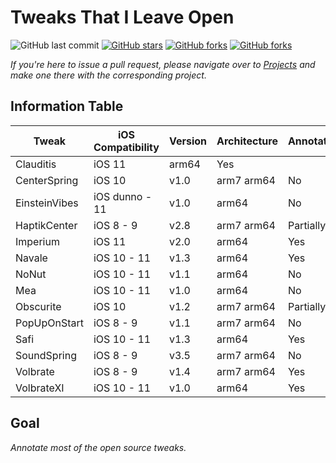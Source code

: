 # Tweaks That I Leave Open

![GitHub last commit](https://img.shields.io/github/last-commit/LacertosusRepo/Open-Source-Tweaks.svg?style=for-the-badge)
[![GitHub stars](https://img.shields.io/github/stars/LacertosusRepo/Open-Source-Tweaks.svg?style=for-the-badge)](https://github.com/LacertosusRepo/Open-Source-Tweaks/stargazers)
[![GitHub forks](https://img.shields.io/github/forks/LacertosusRepo/Open-Source-Tweaks.svg?style=for-the-badge)](https://github.com/LacertosusRepo/Open-Source-Tweaks/network)
[![GitHub forks](https://img.shields.io/github/license/LacertosusRepo/Open-Source-Tweaks.svg?style=for-the-badge)](https://github.com/LacertosusRepo/Open-Source-Tweaks/license)

*If you're here to issue a pull request, please navigate over to [Projects](https://github.com/LacertosusRepo/Projects) and make one there with the corresponding project.*

## Information Table

| Tweak | iOS Compatibility | Version | Architecture | Annotated |
| ----- | ----------------- | ------- | ------------ | --------- |
| Clauditis | iOS 11 | arm64 | Yes |
| CenterSpring | iOS 10 | v1.0 | arm7 arm64 | No |
| EinsteinVibes | iOS dunno - 11 | v1.0 | arm64 | No |
| HaptikCenter | iOS 8 - 9 | v2.8 | arm7 arm64 | Partially |
| Imperium | iOS 11 | v2.0 | arm64 | Yes |
| Navale | iOS 10 - 11 | v1.3 | arm64 | Yes |
| NoNut | iOS 10 - 11 | v1.1 | arm64 | No |
| Mea | iOS 10 - 11 | v1.0 | arm64 | No |
| Obscurite | iOS 10 | v1.2 | arm7 arm64 | Partially |
| PopUpOnStart | iOS 8 - 9 | v1.1 | arm7 arm64 | No |
| Safi | iOS 10 - 11 | v1.3 | arm64 | Yes |
| SoundSpring | iOS 8 - 9 | v3.5 | arm7 arm64 | No |
| Volbrate | iOS 8 - 9 | v1.4 | arm7 arm64 | Yes |
| VolbrateXI | iOS 10 - 11 | v1.0 | arm64 | Yes |

## Goal
*Annotate most of the open source tweaks.*
